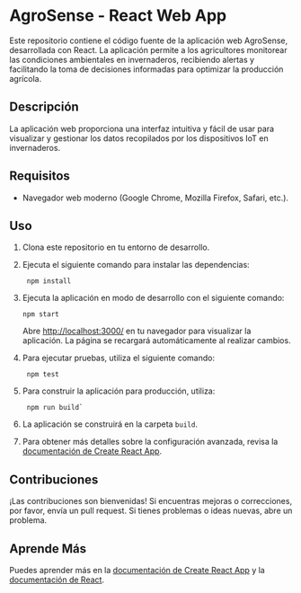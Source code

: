# AgroSense - React Web App

Este repositorio contiene el código fuente de la aplicación web AgroSense, desarrollada con React. La aplicación permite a los agricultores monitorear las condiciones ambientales en invernaderos, recibiendo alertas y facilitando la toma de decisiones informadas para optimizar la producción agrícola.

## Descripción

La aplicación web proporciona una interfaz intuitiva y fácil de usar para visualizar y gestionar los datos recopilados por los dispositivos IoT en invernaderos.

## Requisitos

- Navegador web moderno (Google Chrome, Mozilla Firefox, Safari, etc.).

## Uso

1. Clona este repositorio en tu entorno de desarrollo.
2. Ejecuta el siguiente comando para instalar las dependencias:

   ```
    npm install
   ```

3. Ejecuta la aplicación en modo de desarrollo con el siguiente comando:

   ```
   npm start
   ```

   Abre [http://localhost:3000/](http://localhost:3000/) en tu navegador para visualizar la aplicación. La página se recargará automáticamente al realizar cambios.

4. Para ejecutar pruebas, utiliza el siguiente comando:

   ```
    npm test
   ```

5. Para construir la aplicación para producción, utiliza:

   ```
    npm run build`
   ```

6. La aplicación se construirá en la carpeta `build`.
7. Para obtener más detalles sobre la configuración avanzada, revisa la [documentación de Create React App](https://facebook.github.io/create-react-app/docs/advanced-configuration).

## Contribuciones

¡Las contribuciones son bienvenidas! Si encuentras mejoras o correcciones, por favor, envía un pull request. Si tienes problemas o ideas nuevas, abre un problema.

## Aprende Más

Puedes aprender más en la [documentación de Create React App](https://facebook.github.io/create-react-app/docs/getting-started) y la [documentación de React](https://reactjs.org/).
